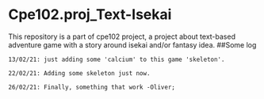 # Cpe102.proj_Text-Isekai
This repository is a part of cpe102 project, a project about text-based adventure game with a story around isekai and/or fantasy idea. 
##Some log
```
13/02/21: just adding some 'calcium' to this game 'skeleton'.
```
```
22/02/21: Adding some skeleton just now.
```
```
26/02/21: Finally, something that work -Oliver;
```
